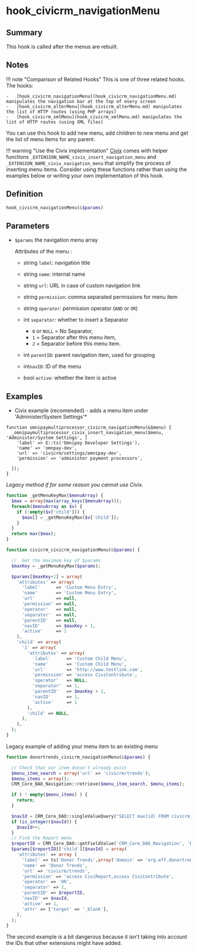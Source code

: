 # hook_civicrm_navigationMenu

## Summary

This hook is called after the menus are rebuilt.

## Notes

!!! note "Comparison of Related Hooks"
    This is one of three related hooks. The hooks:

    -   [hook_civicrm_navigationMenu](hook_civicrm_navigationMenu.md) manipulates the navigation bar at the top of every screen
    -   [hook_civicrm_alterMenu](hook_civicrm_alterMenu.md) manipulates the list of HTTP routes (using PHP arrays)
    -   [hook_civicrm_xmlMenu](hook_civicrm_xmlMenu.md) manipulates the list of HTTP routes (using XML files)

You can use this hook to add new menu, add children to new menu and get the list of menu items for any parent.

!!! warning "Use the Civix implementation"
    [Civix](../extensions/civix.md) comes with helper functions `_EXTENSION_NAME_civix_insert_navigation_menu` and `_EXTENSION_NAME_civix_navigation_menu` that simplify the process of inserting menu items. Consider using these functions rather than using the examples below or writing your own implementation of this hook.

## Definition

```php
hook_civicrm_navigationMenu(&$params)
```

## Parameters

-   `$params` the navigation menu array

    Attributes of the menu :

    -   string `label`: navigation title

    -   string `name`: internal name

    -   string `url`: URL in case of custom navigation link

    -   string `permission`: comma separated permissions for menu item

    -   string `operator`: permission operator (`AND` or `OR`)

    -   int `separator`: whether to insert a Separator

        -   `0` or `NULL` = No Separator,
        -   `1` = Separator after this menu item,
        -   `2` = Separator before this menu item.

    -   int `parentID`: parent navigation item, used for grouping

    -   int`navID`: ID of the menu

    -   bool `active`: whether the item is active

## Examples
* Civix example (recomended) - adds a menu item under 'Administer/System Settings'*

```
function omnipaymultiprocessor_civicrm_navigationMenu(&$menu) {
  _omnipaymultiprocessor_civix_insert_navigation_menu($menu, 'Administer/System Settings', [
    'label' => E::ts('Omnipay Developer Settings'),
    'name' => 'omnpay-dev',
    'url' => 'civicrm/settings/omnipay-dev',
    'permission' => 'administer payment processors',

  ]);
}
```

*Legacy method if for some reason you cannot use Civix.*

```php
function _getMenuKeyMax($menuArray) {
  $max = array(max(array_keys($menuArray)));
  foreach($menuArray as $v) {
    if (!empty($v['child'])) {
      $max[] = _getMenuKeyMax($v['child']);
    }
  }
  return max($max);
}

function civicrm_civicrm_navigationMenu(&$params) {

  //  Get the maximum key of $params
  $maxKey = _getMenuKeyMax($params);

  $params[$maxKey+1] = array(
    'attributes' => array(
      'label'      => 'Custom Menu Entry',
      'name'       => 'Custom Menu Entry',
      'url'        => null,
      'permission' => null,
      'operator'   => null,
      'separator'  => null,
      'parentID'   => null,
      'navID'      => $maxKey + 1,
      'active'     => 1
    ),
    'child' => array(
      '1' => array(
        'attributes' => array(
          'label'      => 'Custom Child Menu',
          'name'       => 'Custom Child Menu',
          'url'        => 'http://www.testlink.com',
          'permission' => 'access CiviContribute',
          'operator'   => NULL,
          'separator'  => 1,
          'parentID'   => $maxKey + 1,
          'navID'      => 1,
          'active'     => 1
        ),
        'child' => NULL,
      ),
    ),
  );
}
```

Legacy example of adding your menu item to an existing menu

```php
function donortrends_civicrm_navigationMenu(&$params) {

  // Check that our item doesn't already exist
  $menu_item_search = array('url' => 'civicrm/trends');
  $menu_items = array();
  CRM_Core_BAO_Navigation::retrieve($menu_item_search, $menu_items);

  if ( ! empty($menu_items) ) {
    return;
  }

  $navId = CRM_Core_DAO::singleValueQuery("SELECT max(id) FROM civicrm_navigation");
  if (is_integer($navId)) {
    $navId++;
  }
  // Find the Report menu
  $reportID = CRM_Core_DAO::getFieldValue('CRM_Core_DAO_Navigation', 'Reports', 'id', 'name');
  $params[$reportID]['child'][$navId] = array(
    'attributes' => array (
      'label' => ts('Donor Trends',array('domain' => 'org.eff.donortrends')),
      'name' => 'Donor Trends',
      'url' => 'civicrm/trends',
      'permission' => 'access CiviReport,access CiviContribute',
      'operator' => 'OR',
      'separator' => 1,
      'parentID' => $reportID,
      'navID' => $navId,
      'active' => 1,
      'attr' => ['target' => '_blank'],
    ),
  );
}
```

The second example is a bit dangerous because it isn't taking into account the IDs that other extensions might have added.

